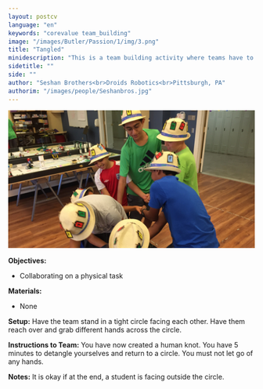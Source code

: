 ```yaml
---
layout: postcv
language: "en"
keywords: "corevalue team_building"
image: "/images/Butler/Passion/1/img/3.png"
title: "Tangled"
minidescription: "This is a team building activity where teams have to untangle themselves. This activity is sometimes called The Human Knot."
sidetitle: ""
side: ""
author: "Seshan Brothers<br>Droids Robotics<br>Pittsburgh, PA"
authorim: "/images/people/Seshanbros.jpg"
---
```



<img src="/images/CoreValues/Tangled.jpg" style="max-width: 100%">

<b>Objectives:</b>
- Collaborating on a physical task

<b>Materials:</b>
- None

<b>Setup:</b>
Have the team stand in a tight circle facing each other. Have them reach over and grab different hands across the circle.

<b>Instructions to Team:</b>
You have now created a human knot. You have 5 minutes to detangle yourselves and return to a circle. You must not let go of any hands.

<b>Notes:</b>
It is okay if at the end, a student is facing outside the circle.


